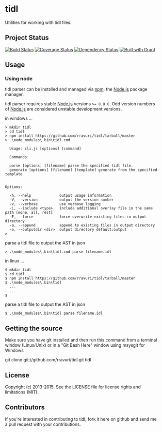 tidl
====

Utilities for working with tidl files.

Project Status
--------------

[![Build Status](https://travis-ci.org/rravuri/tidl.png?branch=master)](https://travis-ci.org/rravuri/tidl) [![Coverage Status](https://coveralls.io/repos/rravuri/tidl/badge.png)](https://coveralls.io/r/rravuri/tidl) [![Dependency Status](https://gemnasium.com/rravuri/tidl.png)](https://gemnasium.com/rravuri/tidl) [![Built with Grunt](https://cdn.gruntjs.com/builtwith.png)](http://gruntjs.com/)

Usage
-----

### Using node
tidl parser can be installed and managed via [npm](https://npmjs.org/), the [Node.js](http://nodejs.org/) package manager.

tidl parser requires stable [Node.js](http://nodejs.org/) versions `>= 0.8.0`. Odd version numbers of [Node.js](http://nodejs.org/) are considered unstable development versions.


in windows ...
```dos
> mkdir tidl
> cd tidl
> npm install https://github.com/rravuri/tidl/tarball/master
> .\node_modules\.bin\tidl.cmd

  Usage: cli.js [options] [command]

  Commands:

  parse [options] [filename] parse the specified tidl file.
  generate [options] [filename] [template] generate from the specified template


Options:

  -h, --help             output usage information
  -V, --version          output the version number
  -v, --verbose          use verbose logging
  -i, --include <type>   include additional overlay file in the same path [none, all, rest]
  -F, --force            force overwrite existing files in output directory
  -a, --append           append to existing files in output directory
  -o, --outputdir <dir>  output directory default:output
>
```

parse a tidl file to output the AST in json

```
> .\node_modules\.bin\tidl.cmd parse filename.idl

```


in linux ...

```dos
$ mkdir tidl
$ cd tidl
$ npm install https://github.com/rravuri/tidl/tarball/master
$ .\node_modules\.bin\tidl
  ...
  ...
$
```
parse a tidl file to output the AST in json

```
$ .\node_modules\.bin\tidl parse filename.idl

```

Getting the source
------------------

Make sure you have git installed and then run this command from a terminal window (Linux/Unix) or in a "Git Bash Here" window using msysgit for Windows

git clone git://github.com/rravuri/tidl.git tidl

License
-------
Copyright (c) 2013-2015. See the LICENSE file for license rights and limitations (MIT).


Contributors
------------
If you're interested in contributing to tidl, fork it here on github and send me a pull request with your contributions.
